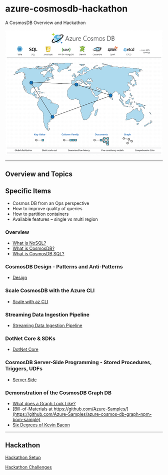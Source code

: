 # azure-cosmosdb-hackathon

A CosmosDB Overview and Hackathon

![azure-cosmos-db](img/azure-cosmosdb-2019.png)

---

## Overview and Topics

## Specific Items

- Cosmos DB from an Ops perspective
- How to improve quality of queries
- How to partition containers
- Available features – single vs multi region
 

### Overview

- [What is NoSQL?](what-is-nosql.md)
- [What is CosmosDB?](what-is-cosmosdb.md)
- [What is CosmosDB SQL?](what-is-cosmosdb-sql.md)

### CosmosDB Design - Patterns and Anti-Patterns

- [Design](design.md)

### Scale CosmosDB with the Azure CLI

- [Scale with az CLI](scale_with_cli.md)

### Streaming Data Ingestion Pipeline

- [Streaming Data Ingestion Pipeline](data_ingest_pipeline.md)

### DotNet Core & SDKs 

- [DotNet Core](dotnet_core.md)

### CosmosDB Server-Side Programming - Stored Procedures, Triggers, UDFs

- [Server Side](server_side.md)

### Demonstration of the CosmosDB Graph DB

- [What does a Graph Look Like?](img/sample-graph.png)
- [Bill-of-Materials at https://github.com/Azure-Samples/](https://github.com/Azure-Samples/azure-cosmos-db-graph-npm-bom-sample)
- [Six Degrees of Kevin Bacon](https://github.com/cjoakim/azure-cosmosdb-graph-node)

---

## Hackathon

[Hackathon Setup](hackathon_setup.md)

[Hackathon Challenges](challenges/challenges_list.md)
